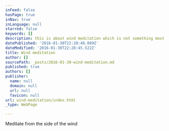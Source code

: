 ```yaml
---
inFeed: false
hasPage: true
inNav: true
inLanguage: null
starred: false
keywords: []
description: this is about wind meditation which is not something most folks do
datePublished: '2016-01-30T22:28:48.069Z'
dateModified: '2016-01-30T22:28:45.522Z'
title: Wind meditation
author: []
sourcePath: _posts/2016-01-30-wind-meditation.md
published: true
authors: []
publisher:
  name: null
  domain: null
  url: null
  favicon: null
url: wind-meditation/index.html
_type: WebPage

---
```

Meditate from the side of the wind